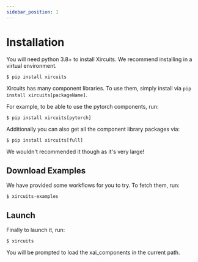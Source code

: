 ```yaml
---
sidebar_position: 1
---
```


# Installation
You will need python 3.8+ to install Xircuits. We recommend installing in a virtual environment.
```
$ pip install xircuits
```

Xircuits has many component libraries. To use them, simply install via `pip install xircuits[packageName]`.

For example, to be able to use the pytorch components, run:
```
$ pip install xircuits[pytorch]
```

Additionally you can also get all the component library packages via:

```
$ pip install xircuits[full]
```
We wouldn't recommended it though as it's very large!

## Download Examples

We have provided some workflows for you to try. To fetch them, run:

```
$ xircuits-examples
```
## Launch

Finally to launch it, run:
```
$ xircuits
```
You will be prompted to load the xai_components in the current path. 